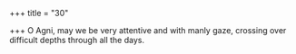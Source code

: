 +++
title = "30"

+++
O Agni, may we be very attentive and with manly gaze,
crossing over difficult depths through all the days.